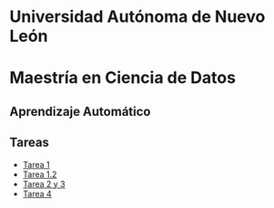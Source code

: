 # Universidad Autónoma de Nuevo León
# Maestría en Ciencia de Datos

## Aprendizaje Automático

## Tareas
- [Tarea 1](Tarea1.ipynb)
- [Tarea 1.2](Datos_Objetivo.ipynb)
- [Tarea 2 y 3](Tarea_2.ipynb)
- [Tarea 4](Tarea_4.ipynb)

